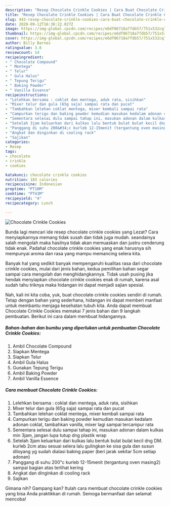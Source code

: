```yaml
---
description: "Resep Chocolate Crinkle Cookies | Cara Buat Chocolate Crinkle Cookies Yang Lezat Sekali"
title: "Resep Chocolate Crinkle Cookies | Cara Buat Chocolate Crinkle Cookies Yang Lezat Sekali"
slug: 443-resep-chocolate-crinkle-cookies-cara-buat-chocolate-crinkle-cookies-yang-lezat-sekali
date: 2020-09-12T16:38:22.027Z
image: https://img-global.cpcdn.com/recipes/e6df06718a7fdb57/751x532cq70/chocolate-crinkle-cookies-foto-resep-utama.jpg
thumbnail: https://img-global.cpcdn.com/recipes/e6df06718a7fdb57/751x532cq70/chocolate-crinkle-cookies-foto-resep-utama.jpg
cover: https://img-global.cpcdn.com/recipes/e6df06718a7fdb57/751x532cq70/chocolate-crinkle-cookies-foto-resep-utama.jpg
author: Billy Barnes
ratingvalue: 3.6
reviewcount: 14
recipeingredient:
- " Chocolate Compound"
- " Mentega"
- " Telur"
- " Gula Halus"
- " Tepung Terigu"
- " Baking Powder"
- " Vanilla Essence"
recipeinstructions:
- "Lelehkan bersama : coklat dan mentega, aduk rata, sisihkan"
- "Mixer telur dan gula (65g saja) sampai rata dan pucat"
- "Tambahkan lelehan coklat mentega, mixer kembali sampai rata"
- "Campurkan terigu dan baking powder kemudian masukan kedalam adonan coklat, tambahkan vanilla, mixer lagi sampai tercampur rata"
- "Sementara selesai dulu sampai tahap ini, masukan adonan dalam kulkas min 3jam, jangan lupa tutup dng plastik wrap"
- "Setelah 3jam keluarkan dari kulkas lalu bentuk bulat bulat kecil dng DM. kurleb 2cm atau sesuai selera lalu gulingkan ke sisa gula dan susun diloyang yg sudah dialasi baking paper (beri jarak sekitar 5cm setiap adonan)"
- "Panggang di suhu 200&#34;c kurleb 12-15menit (tergantung oven masing2) sampai bagian atas terlihat kering"
- "Angkat dan dinginkan di cooling rack"
- "Sajikan"
categories:
- Resep
tags:
- chocolate
- crinkle
- cookies

katakunci: chocolate crinkle cookies 
nutrition: 183 calories
recipecuisine: Indonesian
preptime: "PT10M"
cooktime: "PT43M"
recipeyield: "4"
recipecategory: Lunch

---
```



![Chocolate Crinkle Cookies](https://img-global.cpcdn.com/recipes/e6df06718a7fdb57/751x532cq70/chocolate-crinkle-cookies-foto-resep-utama.jpg)

Bunda lagi mencari ide resep chocolate crinkle cookies yang Lezat? Cara menyiapkannya memang tidak susah dan tidak juga mudah. seandainya salah mengolah maka hasilnya tidak akan memuaskan dan justru cenderung tidak enak. Padahal chocolate crinkle cookies yang enak harusnya sih mempunyai aroma dan rasa yang mampu memancing selera kita.



Banyak hal yang sedikit banyak mempengaruhi kualitas rasa dari chocolate crinkle cookies, mulai dari jenis bahan, kedua pemilihan bahan segar sampai cara mengolah dan menghidangkannya. Tidak usah pusing jika hendak menyiapkan chocolate crinkle cookies enak di rumah, karena asal sudah tahu triknya maka hidangan ini dapat menjadi sajian spesial.


Nah, kali ini kita coba, yuk, buat chocolate crinkle cookies sendiri di rumah. Tetap dengan bahan yang sederhana, hidangan ini dapat memberi manfaat untuk membantu menjaga kesehatan tubuh kita. Anda dapat membuat Chocolate Crinkle Cookies memakai 7 jenis bahan dan 9 langkah pembuatan. Berikut ini cara dalam membuat hidangannya.

<!--inarticleads1-->

##### Bahan-bahan dan bumbu yang diperlukan untuk pembuatan Chocolate Crinkle Cookies:

1. Ambil  Chocolate Compound
1. Siapkan  Mentega
1. Siapkan  Telur
1. Ambil  Gula Halus
1. Gunakan  Tepung Terigu
1. Ambil  Baking Powder
1. Ambil  Vanilla Essence




<!--inarticleads2-->

##### Cara membuat Chocolate Crinkle Cookies:

1. Lelehkan bersama : coklat dan mentega, aduk rata, sisihkan
1. Mixer telur dan gula (65g saja) sampai rata dan pucat
1. Tambahkan lelehan coklat mentega, mixer kembali sampai rata
1. Campurkan terigu dan baking powder kemudian masukan kedalam adonan coklat, tambahkan vanilla, mixer lagi sampai tercampur rata
1. Sementara selesai dulu sampai tahap ini, masukan adonan dalam kulkas min 3jam, jangan lupa tutup dng plastik wrap
1. Setelah 3jam keluarkan dari kulkas lalu bentuk bulat bulat kecil dng DM. kurleb 2cm atau sesuai selera lalu gulingkan ke sisa gula dan susun diloyang yg sudah dialasi baking paper (beri jarak sekitar 5cm setiap adonan)
1. Panggang di suhu 200&#34;c kurleb 12-15menit (tergantung oven masing2) sampai bagian atas terlihat kering
1. Angkat dan dinginkan di cooling rack
1. Sajikan




Gimana nih? Gampang kan? Itulah cara membuat chocolate crinkle cookies yang bisa Anda praktikkan di rumah. Semoga bermanfaat dan selamat mencoba!
